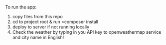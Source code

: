 To run the app:

1. copy files from this repo
2. cd to project root & run >composer install
3. deploy to server if not running locally
4. Check the weather by typing in you API key to openweathermap service and city name in English!
